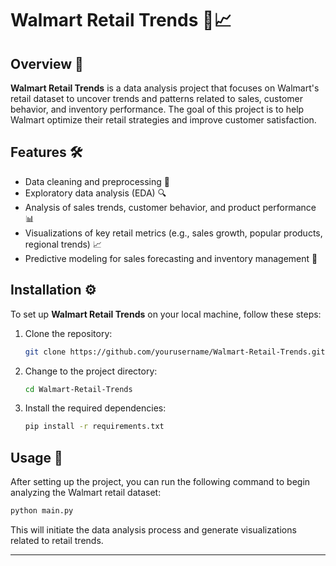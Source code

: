 # Walmart Retail Trends 🛒📈

## Overview 🌟
**Walmart Retail Trends** is a data analysis project that focuses on Walmart's retail dataset to uncover trends and patterns related to sales, customer behavior, and inventory performance. The goal of this project is to help Walmart optimize their retail strategies and improve customer satisfaction.

## Features 🛠️
- Data cleaning and preprocessing 🔧
- Exploratory data analysis (EDA) 🔍
- Analysis of sales trends, customer behavior, and product performance 📊
- Visualizations of key retail metrics (e.g., sales growth, popular products, regional trends) 📈
- Predictive modeling for sales forecasting and inventory management 🤖

## Installation ⚙️
To set up **Walmart Retail Trends** on your local machine, follow these steps:

1. Clone the repository:
   ```bash
   git clone https://github.com/yourusername/Walmart-Retail-Trends.git
   ```

2. Change to the project directory:
   ```bash
   cd Walmart-Retail-Trends
   ```

3. Install the required dependencies:
   ```bash
   pip install -r requirements.txt
   ```

## Usage 🚀
After setting up the project, you can run the following command to begin analyzing the Walmart retail dataset:

```bash
python main.py
```

This will initiate the data analysis process and generate visualizations related to retail trends.

---
